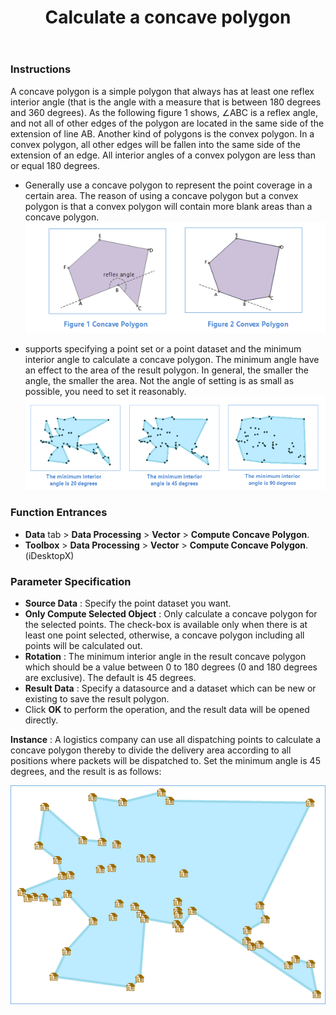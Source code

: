 ﻿---
id: CalculateConcaveHull
title: Calculate a concave polygon
---
###  Instructions

A concave polygon is a simple polygon that always has at least one reflex interior angle (that is the angle with a measure that is between 180 degrees and 360 degrees). As the following figure 1 shows, ∠ABC is a reflex angle, and not all of other edges of the polygon are located in the same side of the extension of line AB. Another kind of polygons is the convex polygon. In a convex polygon, all other edges will be fallen into the same side of the extension of an edge. All interior angles of a convex polygon are less than or equal 180 degrees.

* Generally use a concave polygon to represent the point coverage in a certain area. The reason of using a concave polygon but a convex polygon is that a convex polygon will contain more blank areas than a concave polygon.
![](img/ConcaveHull.png)  

* supports specifying a point set or a point dataset and the minimum interior angle to calculate a concave polygon. The minimum angle have an effect to the area of the result polygon. In general, the smaller the angle, the smaller the area. Not the angle of setting is as small as possible, you need to set it reasonably.
![](img/ConcaveHullAngel.png)  

### Function Entrances

* **Data** tab > **Data Processing** > **Vector** > **Compute Concave Polygon**.
* **Toolbox** > **Data Processing** > **Vector** > **Compute Concave Polygon**. (iDesktopX)

###  Parameter Specification

* **Source Data** : Specify the point dataset you want.
* **Only Compute Selected Object** : Only calculate a concave polygon for the selected points. The check-box is available only when there is at least one point selected, otherwise, a concave polygon including all points will be calculated out.
* **Rotation** : The minimum interior angle in the result concave polygon which should be a value between 0 to 180 degrees (0 and 180 degrees are exclusive). The default is 45 degrees.
* **Result Data** : Specify a datasource and a dataset which can be new or existing to save the result polygon. 
* Click **OK** to perform the operation, and the result data will be opened directly.

**Instance** : A logistics company can use all dispatching points to calculate a concave polygon thereby to divide the delivery area according to all positions where packets will be dispatched to. Set the minimum angle is 45 degrees, and the result is as follows:

![](img/ConcaveHullResult.png)  
